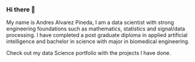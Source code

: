 ### Hi there 👋

My name is Andres Alvarez Pineda, I am a data scientist with strong engineering foundations such as mathematics, statistics and signal/data processing. I have completed a post graduate diploma in applied artificial intelligence and bachelor in science with major in biomedical engineering.

Check out my data Science portfolio with the projects I have done.




<!--
**Techingopochtli/Techingopochtli** is a ✨ _special_ ✨ repository because its `README.md` (this file) appears on your GitHub profile.

Here are some ideas to get you started:

- 🔭 I’m currently working on ...
- 🌱 I’m currently learning ...
- 👯 I’m looking to collaborate on ...
- 🤔 I’m looking for help with ...
- 💬 Ask me about ...
- 📫 How to reach me: ...
- 😄 Pronouns: ...
- ⚡ Fun fact: ...
-->
